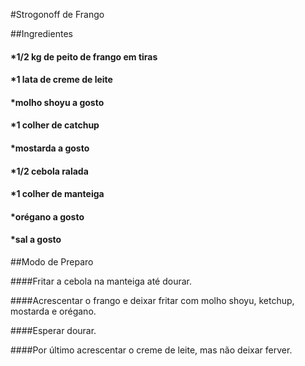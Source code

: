 #Strogonoff de Frango

##Ingredientes

#### *1/2 kg de peito de frango em tiras
#### *1 lata de creme de leite
#### *molho shoyu a gosto
#### *1 colher de catchup
#### *mostarda a gosto
#### *1/2 cebola ralada
#### *1 colher de manteiga
#### *orégano a gosto
#### *sal a gosto

##Modo de Preparo

####Fritar a cebola na manteiga até dourar.

####Acrescentar o frango e deixar fritar com molho shoyu, ketchup, mostarda e orégano.

####Esperar dourar.

####Por último acrescentar o creme de leite, mas não deixar ferver.
